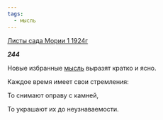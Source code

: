 ```yaml
---
tags:
  - мысль
---
```

[Листы сада Мории 1 1924г](https://127.0.0.1:4002/agni/1924)

___244___

Новые избранные [мысль](../../../tags/#мысль) выразят кратко и ясно.   

Каждое время имеет свои стремления:   

То снимают оправу с камней,   

То украшают их до неузнаваемости.   

